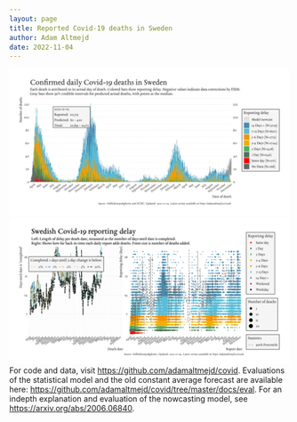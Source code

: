 ```yaml
---
layout: page
title: Reported Covid-19 deaths in Sweden
author: Adam Altmejd
date: 2022-11-04
---
```


![Graph of Swedish Covid-19 deaths with reporting delay.](deaths_lag_sweden_2022-11-04.png "Swedish Covid-19 deaths.")
![Graph of Swedish Covid-19 reporting delay in daily deaths.](lag_trend_sweden_2022-11-04.png "Trend in Swedish Covid-19 mortality reporting delay.")
For code and data, visit <https://github.com/adamaltmejd/covid>.
Evaluations of the statistical model and the old constant average forecast are available here: <https://github.com/adamaltmejd/covid/tree/master/docs/eval>.
For an indepth explanation and evaluation of the nowcasting model, see <https://arxiv.org/abs/2006.06840>.
